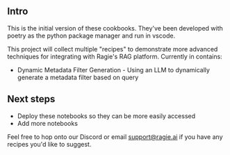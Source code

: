 ## Intro

This is the initial version of these cookbooks. They've been developed with poetry as the python package manager and run in vscode.

This project will collect multiple "recipes" to demonstrate more advanced techniques for integrating with Ragie's RAG platform. Currently in contains:

- Dynamic Metadata Filter Generation - Using an LLM to dynamically generate a metadata filter based on query

## Next steps

- Deploy these notebooks so they can be more easily accessed
- Add more notebooks

Feel free to hop onto our Discord or email support@ragie.ai if you have any recipes you'd like to suggest.
